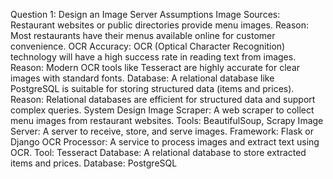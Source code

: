 Question 1: Design an Image Server
Assumptions
Image Sources: Restaurant websites or public directories provide menu images.
Reason: Most restaurants have their menus available online for customer convenience.
OCR Accuracy: OCR (Optical Character Recognition) technology will have a high success rate in reading text from images.
Reason: Modern OCR tools like Tesseract are highly accurate for clear images with standard fonts.
Database: A relational database like PostgreSQL is suitable for storing structured data (items and prices).
Reason: Relational databases are efficient for structured data and support complex queries.
System Design
Image Scraper: A web scraper to collect menu images from restaurant websites.
Tools: BeautifulSoup, Scrapy
Image Server: A server to receive, store, and serve images.
Framework: Flask or Django
OCR Processor: A service to process images and extract text using OCR.
Tool: Tesseract
Database: A relational database to store extracted items and prices.
Database: PostgreSQL

